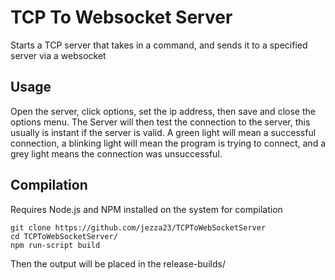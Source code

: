 # TCP To Websocket Server

Starts a TCP server that takes in a command, and sends it to a specified server via a websocket

## Usage
Open the server, click options, set the ip address, then save and close the options menu. The Server will then test the connection to the server, this usually is instant if the server is valid. A green light will mean a successful connection, a blinking light will mean the program is trying to connect, and a grey light means the connection was unsuccessful.

## Compilation
Requires Node.js and NPM installed on the system for compilation
```
git clone https://github.com/jezza23/TCPToWebSocketServer
cd TCPToWebSocketServer/
npm run-script build
```
Then the output will be placed in the release-builds/